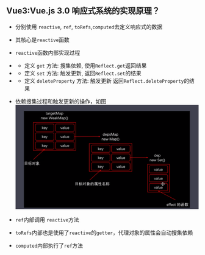 ## Vue3:Vue.js 3.0 响应式系统的实现原理？
- 分别使用 `reactive`, `ref`, `toRefs`,`computed`去定义响应式的数据
- 其核心是`reactive`函数
- `reactive`函数内部实现过程
- - 定义 `get` 方法: 搜集依赖, 使用`Reflect.get`返回结果
- - 定义 `set` 方法: 触发更新, 返回`Reflect.set`的结果
- - 定义 `deleteProperty` 方法: 触发更新 返回`Reflect.deleteProperty`的结果

- 依赖搜集过程和触发更新的操作，如图
  <img src="../../images/vue/img.png">

- `ref`内部调用 `reactive`方法
- `toRefs`内部也是使用了`reactive`的`getter`，代理对象的属性会自动搜集依赖
- `computed`内部执行了`ref`方法